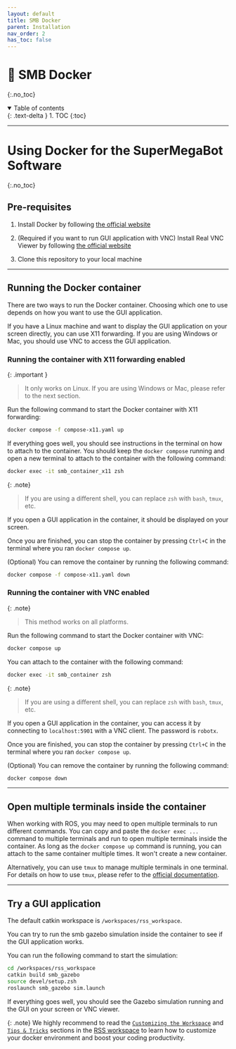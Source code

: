 ```yaml
---
layout: default
title: SMB Docker
parent: Installation
nav_order: 2
has_toc: false
---
```


# 🐳 SMB Docker
{:.no_toc} 

<details open markdown="block">
  <summary>
    Table of contents
  </summary>
  {: .text-delta }
1. TOC
{:toc}
</details>

---

# Using Docker for the SuperMegaBot Software
{:.no_toc} 

## Pre-requisites
1. Install Docker by following [the official website](https://docs.docker.com/get-docker/)

2. (Required if you want to run GUI application with VNC) Install Real VNC Viewer by following [the official website](https://www.realvnc.com/en/connect/download/viewer)

3. Clone this repository to your local machine

---

## Running the Docker container

There are two ways to run the Docker container. Choosing which one to use depends on how you want to use the GUI application. 

If you have a Linux machine and want to display the GUI application on your screen directly, you can use X11 forwarding. If you are using Windows or Mac, you should use VNC to access the GUI application.

### Running the container with X11 forwarding enabled

{: .important }
> It only works on Linux. If you are using Windows or Mac, please refer to the next section.

Run the following command to start the Docker container with X11 forwarding:

```bash
docker compose -f compose-x11.yaml up
```

If everything goes well, you should see instructions in the terminal on how to attach to the container. You should keep the `docker compose` running and open a new terminal to attach to the container with the following command:

```bash
docker exec -it smb_container_x11 zsh 
```

{: .note}
> If you are using a different shell, you can replace `zsh` with `bash`, `tmux`, etc.

If you open a GUI application in the container, it should be displayed on your screen.

Once you are finished, you can stop the container by pressing `Ctrl+C` in the terminal where you ran `docker compose up`.

(Optional) You can remove the container by running the following command:

```bash
docker compose -f compose-x11.yaml down
```

### Running the container with VNC enabled

{: .note}
> This method works on all platforms.

Run the following command to start the Docker container with VNC:

```bash
docker compose up
```

You can attach to the container with the following command:

```bash
docker exec -it smb_container zsh
```

{: .note}
> If you are using a different shell, you can replace `zsh` with `bash`, `tmux`, etc.

If you open a GUI application in the container, you can access it by connecting to `localhost:5901` with a VNC client. The password is `robotx`.

Once you are finished, you can stop the container by pressing `Ctrl+C` in the terminal where you ran `docker compose up`.

(Optional) You can remove the container by running the following command:

```bash
docker compose down
```

---

## Open multiple terminals inside the container

When working with ROS, you may need to open multiple terminals to run different commands. You can copy and paste the `docker exec ...` command to multiple terminals and run to open multiple terminals inside the container. As long as the `docker compose up` command is running, you can attach to the same container multiple times. It won't create a new container.

Alternatively, you can use `tmux` to manage multiple terminals in one terminal. For details on how to use `tmux`, please refer to the [official documentation](https://github.com/tmux/tmux/wiki).

---

## Try a GUI application

The default catkin workspace is `/workspaces/rss_workspace`. 

You can try to run the smb gazebo simulation inside the container to see if the GUI application works. 

You can run the following command to start the simulation:

```bash
cd /workspaces/rss_workspace
catkin build smb_gazebo
source devel/setup.zsh
roslaunch smb_gazebo sim.launch
```

If everything goes well, you should see the Gazebo simulation running and the GUI on your screen or VNC viewer.

{: .note}
We highly recommend to read the [`Customizing the Workspace`](./rss-workspace.md#customizing-the-workspace) and [`Tips & Tricks`](./rss-workspace.md#tips-and-tricks) sections in the [RSS workspace](./rss-workspace.md) to learn how to customize your docker environment and boost your coding productivity.

